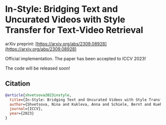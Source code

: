 # In-Style: Bridging Text and Uncurated Videos with Style Transfer for Text-Video Retrieval

arXiv preprint: [https://arxiv.org/abs/2309.08928](https://arxiv.org/abs/2309.08928)

Official implementation. The paper has been accepted to ICCV 2023!

The code will be released soon!

## Citation

```bibtex
@article{shvetsova2023instyle,
  title={In-Style: Bridging Text and Uncurated Videos with Style Transfer for Text-Video Retrieval},
  author={Shvetsova, Nina and Kukleva, Anna and Schiele, Bernt and Kuehne, Hilde},
  journal={ICCV},
  year={2023}
}
```
